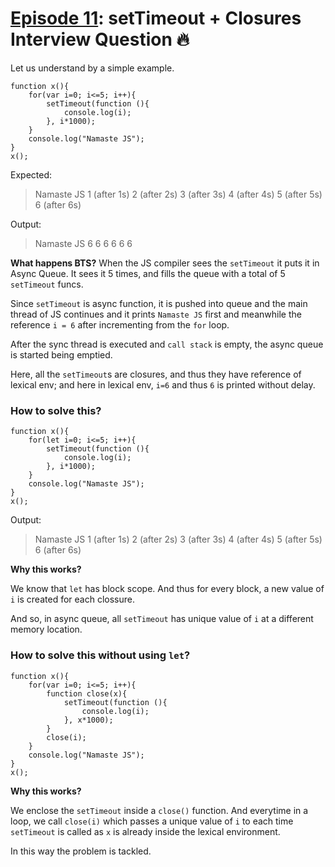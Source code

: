 # [Episode 11](https://www.youtube.com/watch?v=lW_erSjyMeM&list=PLlasXeu85E9cQ32gLCvAvr9vNaUccPVNP&index=13): setTimeout + Closures Interview Question 🔥 

Let us understand by a simple example.

``` 
function x(){
    for(var i=0; i<=5; i++){
        setTimeout(function (){
            console.log(i);
        }, i*1000);
    }
    console.log("Namaste JS");
}
x();
```
Expected:
>Namaste JS
> 1 (after 1s)
> 2 (after 2s)
> 3 (after 3s)
> 4 (after 4s)
> 5 (after 5s)
> 6 (after 6s)

Output:
>Namaste JS
>6
>6
>6
>6
>6
>6

**What happens BTS?**
When the JS compiler sees the `setTimeout` it puts it in Async Queue. It sees it 5 times, and fills the queue with a total of 5 `setTimeout` funcs. 

Since `setTimeout` is async function, it is pushed into queue and the main thread of JS continues and it prints `Namaste JS` first and meanwhile the reference `i = 6` after incrementing from the `for` loop.

After the sync thread is executed and `call stack` is empty, the async queue is started being emptied.

Here, all the `setTimeout`s are closures, and thus they have reference of lexical env; and here in lexical env, `i=6` and thus `6` is printed without delay.

### How to solve this?

``` 
function x(){
    for(let i=0; i<=5; i++){
        setTimeout(function (){
            console.log(i);
        }, i*1000);
    }
    console.log("Namaste JS");
}
x();
```
Output:
>Namaste JS
> 1 (after 1s)
> 2 (after 2s)
> 3 (after 3s)
> 4 (after 4s)
> 5 (after 5s)
> 6 (after 6s)

**Why this works?**

We know that `let` has block scope. And thus for every block, a new value of `i` is created for each clossure.

And so, in async queue, all `setTimeout` has unique value of `i` at a different memory location.

### How to solve this without using `let`?

``` 
function x(){
    for(var i=0; i<=5; i++){
        function close(x){
            setTimeout(function (){
                console.log(i);
            }, x*1000);
        }
        close(i);
    }
    console.log("Namaste JS");
}
x();
```

**Why this works?**

We enclose the `setTimeout` inside a `close()` function. And everytime in a loop, we call `close(i)` which passes a unique value of `i` to each time `setTimeout` is called as `x` is already inside the lexical environment.

In this way the problem is tackled.











